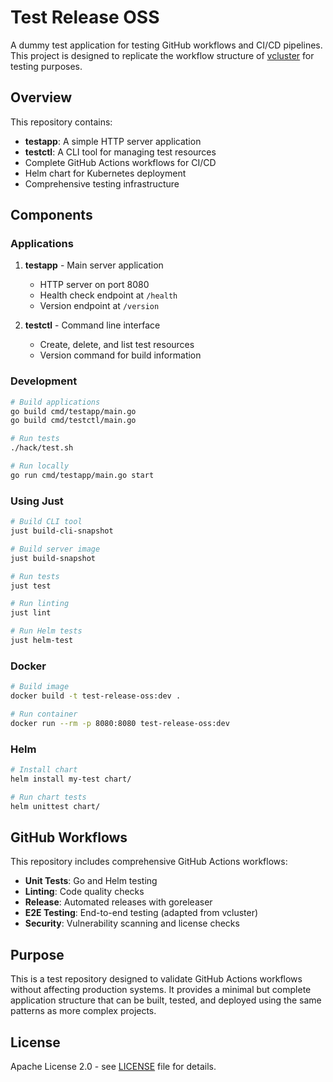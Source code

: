 # Test Release OSS

A dummy test application for testing GitHub workflows and CI/CD pipelines. This project is designed to replicate the workflow structure of [vcluster](https://github.com/loft-sh/vcluster) for testing purposes.

## Overview

This repository contains:
- **testapp**: A simple HTTP server application
- **testctl**: A CLI tool for managing test resources
- Complete GitHub Actions workflows for CI/CD
- Helm chart for Kubernetes deployment
- Comprehensive testing infrastructure

## Components

### Applications

1. **testapp** - Main server application
   - HTTP server on port 8080
   - Health check endpoint at `/health`
   - Version endpoint at `/version`

2. **testctl** - Command line interface
   - Create, delete, and list test resources
   - Version command for build information

### Development

```bash
# Build applications
go build cmd/testapp/main.go
go build cmd/testctl/main.go

# Run tests
./hack/test.sh

# Run locally
go run cmd/testapp/main.go start
```

### Using Just

```bash
# Build CLI tool
just build-cli-snapshot

# Build server image
just build-snapshot

# Run tests
just test

# Run linting
just lint

# Run Helm tests
just helm-test
```

### Docker

```bash
# Build image
docker build -t test-release-oss:dev .

# Run container
docker run --rm -p 8080:8080 test-release-oss:dev
```

### Helm

```bash
# Install chart
helm install my-test chart/

# Run chart tests
helm unittest chart/
```

## GitHub Workflows

This repository includes comprehensive GitHub Actions workflows:

- **Unit Tests**: Go and Helm testing
- **Linting**: Code quality checks
- **Release**: Automated releases with goreleaser
- **E2E Testing**: End-to-end testing (adapted from vcluster)
- **Security**: Vulnerability scanning and license checks

## Purpose

This is a test repository designed to validate GitHub Actions workflows without affecting production systems. It provides a minimal but complete application structure that can be built, tested, and deployed using the same patterns as more complex projects.

## License

Apache License 2.0 - see [LICENSE](LICENSE) file for details.
